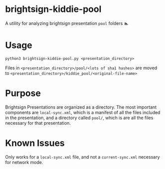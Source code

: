 brightsign-kiddie-pool
======================

A utility for analyzing brightsign presentation `pool` folders :swimmer:

# Usage
`python3 brightsign-kiddie-pool.py <presentation_directory>`

Files in `<presentation_directory>/pool/<lots of sha1 hashes>` are moved to `<presentation_directory>/kiddie_pool/<original-file-name>`

# Purpose
Brightsign Presentations are organized as a directory. The most important components are `local-sync.xml`, which is a manifest of all the files included in the presentation, and a directory called `pool/`, which is are all the files necessary for that presentation.

# Known Issues
Only works for a `local-sync.xml` file, and not a `current-sync.xml` necessary for network mode.
